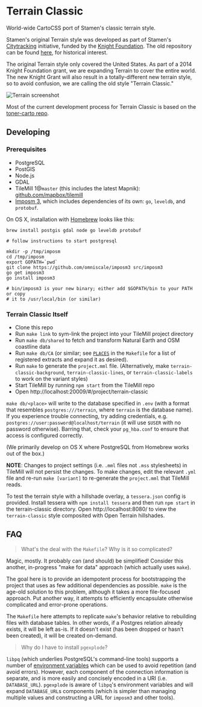 # Terrain Classic

World-wide CartoCSS port of Stamen's classic terrain style.

Stamen's original Terrain style was developed as part of Stamen's
[Citytracking](https://github.com/Citytracking) initiative, funded by the
[Knight Foundation](http://www.knightfoundation.org/). The old repository can
be found [here](https://github.com/citytracking/terrain), for historical
interest.

The original Terrain style only covered the United States. As part of a 2014 Knight Foundation grant, we are expanding Terrain to cover the entire world. The new Knight Grant will also result in a totally-different new terrain style, so to avoid confusion, we are calling the old style "Terrain Classic."

![Terrain screenshot](https://github.com/stamen/terrain-classic/raw/master/terrain_classic.png?raw=true)

Most of the current development process for Terrain Classic is based on the [toner-carto repo](https://github.com/stamen/toner-carto).

## Developing

### Prerequisites

* PostgreSQL
* PostGIS
* Node.js
* GDAL
* TileMill 1@`master` (this includes the latest Mapnik): [github.com/mapbox/tilemill](https://github.com/mapbox/tilemill)
* [Imposm 3](https://github.com/omniscale/imposm3), which includes dependencies
  of its own: `go`, `leveldb`, and `protobuf`.

On OS X, installation with [Homebrew](http://brew.sh/) looks like this:

```
brew install postgis gdal node go leveldb protobuf

# follow instructions to start postgresql

mkdir -p /tmp/imposm
cd /tmp/imposm
export GOPATH=`pwd`
git clone https://github.com/omniscale/imposm3 src/imposm3
go get imposm3
go install imposm3

# bin/imposm3 is your new binary; either add $GOPATH/bin to your PATH or copy
# it to /usr/local/bin (or similar)
```

### Terrain Classic Itself

* Clone this repo
* Run `make link` to sym-link the project into your TileMill project directory
* Run `make db/shared` to fetch and transform Natural Earth and OSM coastline data
* Run `make db/CA` (or similar; see
  [`PLACES`](https://github.com/stamen/terrain-classic/blob/master/Makefile#L168-L178)
  in the `Makefile` for a list of registered extracts and expand it as
  desired).
* Run `make` to generate the `project.mml` file. (Alternatively, make
  `terrain-classic-background`, `terrain-classic-lines`, or
  `terrain-classic-labels` to work on the variant styles)
* Start TileMill by running `npm start` from the TileMill repo
* Open http://localhost:20009/#/project/terrain-classic

`make db/<place>` will write to the database specified in `.env` (with a format that resembles `postgres:///terrain`, where `terrain` is the database name). If you experience trouble connecting,
try adding credentials, e.g. `postgres://user:password@localhost/terrain` (it
will use `$USER` with no password otherwise).  Barring that, check your
`pg_hba.conf` to ensure that access is configured correctly.

(We primarily develop on OS X where PostgreSQL from Homebrew works out of the
box.)

**NOTE**: Changes to project settings (i.e. `.mml` files not `.mss` stylesheets) in TileMill will
not persist the changes. To make changes, edit the relevant `.yml` file and
re-run `make [variant]` to re-generate the `project.mml` that TileMill reads.

To test the terrain style with a hillshade overlay, a `tessera.json` config is provided. Install tessera with `npm install tessera` and then run `npm start` in the terrain-classic directory. Open http://localhost:8080/ to view the `terrain-classic` style composited with Open Terrain hillshades.

## FAQ

> What's the deal with the `Makefile`? Why is it so complicated?

Magic, mostly. It probably can (and should) be simplified! Consider this
another, in-progress "make for data" approach (which actually uses `make`).

The goal here is to provide an idempotent process for bootstrapping the project
that uses as few additional dependencies as possible.  `make` is the age-old
solution to this problem, although it takes a more file-focused approach. Put
another way, it attempts to efficiently encapsulate otherwise complicated and
error-prone operations.

The `Makefile` here attempts to replicate `make`'s behavior relative to
rebuilding files with database tables. In other words, if a Postgres relation
already exists, it will be left as-is. If it doesn't exist (has been dropped or
hasn't been created), it will be created on-demand.

> Why do I have to install `pgexplode`?

`libpq` (which underlies PostgreSQL's command-line tools) supports a number of
[environment
variables](http://www.postgresql.org/docs/9.4/static/libpq-envars.html) which
can be used to avoid repetition (and avoid errors). However, each component of
the connection information is separate, and is more easily and concisely
encoded in a URI (i.e. `DATABASE_URL`). `pgexplode` is aware of `libpq`'s
environment variables and will expand `DATABASE_URL`s components (which is
simpler than managing multiple values and constructing a URL for `imposm3` and
other tools).